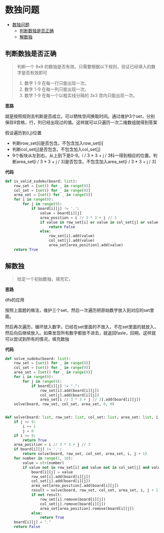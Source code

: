 # 数独问题

- [数独问题](#数独问题)
    - [判断数独是否正确](#判断数独是否正确)
    - [解数独](#解数独)

## 判断数独是否正确

>判断一个 9x9 的数独是否有效。只需要根据以下规则，验证已经填入的数字是否有效即可 
>1. 数字 1-9 在每一行只能出现一次。
>2. 数字 1-9 在每一列只能出现一次。
>3. 数字 1-9 在每一个以粗实线分隔的 3x3 宫内只能出现一次。

**思路**

就是按照规则去判断是否成立。可以牺牲空间换取时间。通过维护3个set，分别保存9宫格，行，列已经出现过的值。这样就可以只遍历一次二维数组就得到答案

假设遍历到(i,j)位置
- 判断row_set[i]是否包含。不包含加入row_set[i]
- 判断col_set[j]是否包含。不包含加入col_set[j]
- 9个板块从左到右，从上到下是0-9。i / 3 * 3 + j / 3科一得到相应的位置。判断area_set[i / 3 * 3 + j / 3]是否包含。不包含加入area_set[i / 3 * 3 + j / 3]


**代码**

```python
def is_valid_sudoku(board: list):
    row_set = [set() for _ in range(9)]
    col_set = [set() for _ in range(9)]
    area_set = [set() for _ in range(9)]
    for i in range(9):
        for j in range(9):
            if board[i][j] != '.':
                value = board[i][j]
                area_position = i // 3 * 3 + j // 3
                if value in row_set[i] or value in col_set[j] or value in area_set[area_position]:
                    return False
                else:
                    row_set[i].add(value)
                    col_set[j].add(value)
                    area_set[area_position].add(value)
    return True
```

## 解数独
> 给定一个初始数独，填充它。


**思路**

dfs的应用

按照上面题的做法，维护三个set，然后一次遍历把原始数字放入到对应的set里面。

然后再次遍历，循环放入数字。已经在set里面的不放入，不在set里面的就放入，然后向后继续放入。如果发现所有数字都放不进去，就返回fasle，回朔。这样就可以尝试到所有的情况，填充数独

**代码**
```python
def solve_sudoku(board: list):
    row_set = [set() for _ in range(9)]
    col_set = [set() for _ in range(9)]
    area_set = [set() for _ in range(9)]
    for i in range(9):
        for j in range(9):
            if board[i][j] != ".":
                row_set[i].add(board[i][j])
                col_set[j].add(board[i][j])
                area_set[i // 3 * 3 + j // 3].add(board[i][j])
    solve(board, row_set, col_set, area_set, 0, 0)


def solve(board: list, row_set: list, col_set: list, area_set: list, i, j):
    if j >= 9:
        i += 1
        j = 0
    if i >= 9:
        return True
    area_position = i // 3 * 3 + j // 3
    if board[i][j] != '.':
        return solve(board, row_set, col_set, area_set, i, j + 1)
    for number in range(1, 10):
        value = str(number)
        if value not in row_set[i] and value not in col_set[j] and value not in area_set[area_position]:
            board[i][j] = value
            row_set[i].add(board[i][j])
            col_set[j].add(board[i][j])
            area_set[area_position].add(board[i][j])
            result = solve(board, row_set, col_set, area_set, i, j + 1)
            if not result:
                row_set[i].remove(board[i][j])
                col_set[j].remove(board[i][j])
                area_set[area_position].remove(board[i][j])
            else:
                return True
    board[i][j] = "."
    return False
```